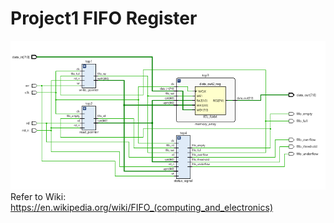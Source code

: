 # Project1 FIFO Register
![Schematic](https://github.com/TUSKILU/Verilog_project/blob/main/FIFO_Reg/fifo_sch.PNG)  
Refer to Wiki: https://en.wikipedia.org/wiki/FIFO_(computing_and_electronics)


